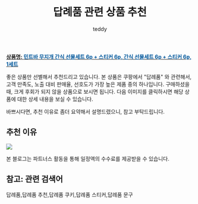 ﻿---
layout: post
title:  "답례품 관련 상품 추천"
author: teddy
categories: [ 가구/인테리어 ]
tags: [답례품,답례품 추천,답례품 쿠키,답례품 스티커,답례품 문구]
image: https://static.coupangcdn.com/image/retail/images/1159146896420008-4480cb1c-f4dc-4707-8cac-e0cf6b28a096.jpg 
description: "쿠팡에서 답례품 관련 상품으로 가장 고객 선호도가 높은 제품 중 하나입니다."
---

<a href="https://link.coupang.com/re/AFFSDP?lptag=AF3256674&pageKey=5857054009&itemId=10208820282&vendorItemId=77491303398&traceid=V0-153-630f9c418c5cc3cb&requestid=20221226224829460322685"><b>상품명: <font color='#01579B'>민트바 무지개 간식 선물세트 6p + 스티커 6p, 간식 선물세트 6p + 스티커 6p, 1세트</font></b></a>

좋은 상품만 선별해서 추천드리고 있습니다.
본 상품은 쿠팡에서 "답례품" 와 관련해서, 고객 만족도, 노출 대비 판매율, 선호도가 가장 높은 제품 중의 하나입니다.
구매하셨을 때, 크게 후회가 되지 않을 상품으로 보시면 됩니다. 
다음 이미지를 클릭하시면 해당 상품에 대한 상세 내용을 보실 수 있습니다.

바쁘시다면, 추천 이유로 좀더 요약해서 설명드렸으니, 참고 부탁드립니다.

## 추천 이유 

<a href="https://link.coupang.com/re/AFFSDP?lptag=AF3256674&pageKey=5857054009&itemId=10208820282&vendorItemId=77491303398&traceid=V0-153-630f9c418c5cc3cb&requestid=20221226224829460322685"><img src="https://thumbnail7.coupangcdn.com/thumbnails/remote/q89/image/retail/images/2020/03/17/17/8/a6c19524-48c5-4a09-a2c0-51975d8e4e02.jpg"></a> 

본 블로그는 파트너스 활동을 통해 일정액의 수수료를 제공받을 수 있습니다.

## 참고: 관련 검색어    
답례품,답례품 추천,답례품 쿠키,답례품 스티커,답례품 문구